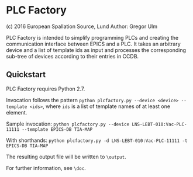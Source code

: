 # PLC Factory
(c) 2016 European Spallation Source, Lund
Author: Gregor Ulm

PLC Factory is intended to simplify programming PLCs and creating the communication interface between EPICS and a PLC. It takes an arbitrary device and a list of template ids as input and processes the corresponding sub-tree of devices according to their entries in CCDB.

## Quickstart

PLC Factory requires Python 2.7.

Invocation follows the pattern `python plcfactory.py --device <device> --template <ids>`, where `ids` is a list of template names of at least one element.

Sample invocation:
`python plcfactory.py --device LNS-LEBT-010:Vac-PLC-11111 --template EPICS-DB TIA-MAP`

With shorthands:
`python plcfactory.py -d LNS-LEBT-010:Vac-PLC-11111 -t EPICS-DB TIA-MAP`

The resulting output file will be written to `\output`.


For further information, see `\doc`.
